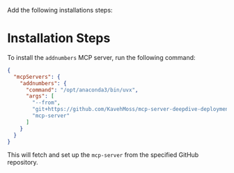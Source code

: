 Add the following installations steps:
# Installation Steps

To install the `addnumbers` MCP server, run the following command:

```json
{
  "mcpServers": {
    "addnumbers": {
      "command": "/opt/anaconda3/bin/uvx",
      "args": [
        "--from",
        "git+https://github.com/KavehMoss/mcp-server-deepdive-deployment.git",
        "mcp-server"
      ]
    }
  }
}
```

This will fetch and set up the `mcp-server` from the specified GitHub repository.